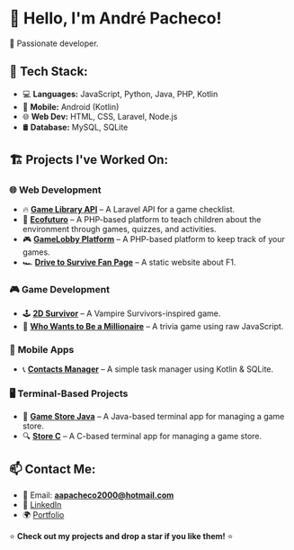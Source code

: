 # 👋 Hello, I'm André Pacheco!
🚀 Passionate developer.

## 🔧 Tech Stack:
- 💻 **Languages:** JavaScript, Python, Java, PHP, Kotlin
- 📱 **Mobile:** Android (Kotlin)
- 🌐 **Web Dev:** HTML, CSS, Laravel, Node.js
- 🛢 **Database:** MySQL, SQLite

## 🏗️ Projects I've Worked On:

### 🌐 **Web Development**
- 🔥 **[Game Library API](https://github.com/XekoJr/millionaire-api)** – A Laravel API for a game checklist.
- 🌱 **[Ecofuturo](https://github.com/XekoJr/ecofuturo)** – A PHP-based platform to teach children about the environment through games, quizzes, and activities.
- 🎮 **[GameLobby Platform](https://github.com/XekoJr/gamelobby-platform)** – A PHP-based platform to keep track of your games.
- 🏎 **[Drive to Survive Fan Page](https://github.com/XekoJr/f1-drive-to-survive)** – A static website about F1.

### 🎮 **Game Development**
- 🕹️ **[2D Survivor](https://github.com/XekoJr/2d-survivor)** – A Vampire Survivors-inspired game.
- 🎯 **[Who Wants to Be a Millionaire](https://github.com/XekoJr/who-wants-to-be-millionaire)** – A trivia game using raw JavaScript.

### 📱 **Mobile Apps**
- 📞 **[Contacts Manager](https://github.com/XekoJr/android-apps)** – A simple task manager using Kotlin & SQLite.

### 🖥️ **Terminal-Based Projects**
- 🏪 **[Game Store Java](https://github.com/XekoJr/game-store-java)** – A Java-based terminal app for managing a game store.
- 🔍 **[Store C](https://github.com/XekoJr/store-c)** – A C-based terminal app for managing a game store.

## 📫 Contact Me:
- 📧 Email: **aapacheco2000@hotmail.com**
- 🔗 [LinkedIn](https://www.linkedin.com/in/andrepacheco11/)
- 🌍 [Portfolio](https://xekojr.github.io/portfolio/)

⭐ **Check out my projects and drop a star if you like them!** ⭐
